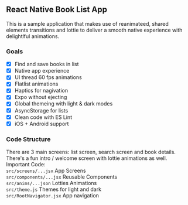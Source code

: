 ## React Native Book List App

This is a sample application that makes use of reanimateed, shared elements transitions and lottie to deliver a smooth native experience with delightlful animations.


### Goals
- [x] Find and save books in list
- [x] Native app experience
- [x] UI thread 60 fps animations
- [x] Flatlist animations
- [x] Haptics for nagivation
- [x] Expo without ejecting
- [x] Global themeing with light & dark modes
- [x] AsyncStorage for lists
- [x] Clean code with ES Lint
- [x] iOS + Android support

### Code Structure
There are 3 main screens: list screen, search screen and book details. There's a fun intro / welcome screen with lottie animations as well.  
Important Code:  
`src/screens/...jsx` App Screens  
`src/components/...jsx` Reusable Components  
`src/anims/...json` Lotties Animations  
`src/theme.js` Themes for light and dark  
`src/RootNavigator.jsx` App navigation

